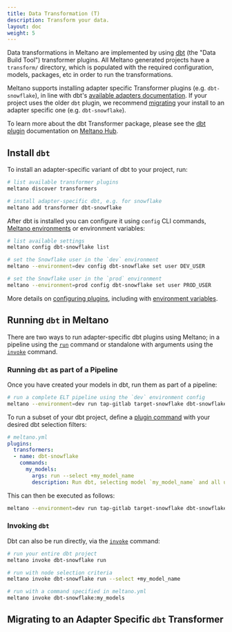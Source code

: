 ```yaml
---
title: Data Transformation (T)
description: Transform your data.
layout: doc
weight: 5
---
```


Data transformations in Meltano are implemented by using [dbt](https://www.getdbt.com/) (the "Data Build Tool") transformer plugins.
All Meltano generated projects have a `transform/` directory, which is populated with the required configuration, models, packages, etc in order to run the transformations.

Meltano supports installing adapter specific Transformer plugins (e.g. `dbt-snowflake`), in line with dbt's [available adapters documentation](https://docs.getdbt.com/docs/available-adapters).
If your project uses the older `dbt` plugin, we recommend [migrating](/guide/transformation#migrating-to-an-adapter-specific-dbt-transformer) your install to an adapter specific one (e.g. `dbt-snowflake`).

To learn more about the dbt Transformer package, please see the [dbt plugin](https://hub.meltano.com/transformers/dbt) documentation on [Meltano Hub](https://hub.meltano.com).

## Install `dbt`

To install an adapter-specific variant of dbt to your project, run:

```bash
# list available transformer plugins
meltano discover transformers

# install adapter-specific dbt, e.g. for snowflake
meltano add transformer dbt-snowflake
```

After dbt is installed you can configure it using `config` CLI commands, [Meltano environments](/concepts/environments) or environment variables:

```bash
# list available settings
meltano config dbt-snowflake list

# set the Snowflake user in the `dev` environment
meltano --environment=dev config dbt-snowflake set user DEV_USER

# set the Snowflake user in the `prod` environment
meltano --environment=prod config dbt-snowflake set user PROD_USER
```

More details on [configuring plugins](/guide/configuration), including with [environment variables](/guide/configuration#environment-variables).

## Running `dbt` in Meltano

There are two ways to run adapter-specific dbt plugins using Meltano; in a pipeline using the [`run`](/reference/command-line-interface#run) command or standalone with arguments using the [`invoke`](/reference/command-line-interface#invoke) command.

### Running `dbt` as part of a Pipeline

Once you have created your models in dbt, run them as part of a pipeline:

```bash
# run a complete ELT pipeline using the `dev` environment config
meltano --environment=dev run tap-gitlab target-snowflake dbt-snowflake:run
```

To run a subset of your dbt project, define a [plugin command](/concepts/project#plugin-commands) with your desired dbt selection filters:

```yaml
# meltano.yml
plugins:
  transformers:
  - name: dbt-snowflake
    commands:
      my_models:
        args: run --select +my_model_name
        description: Run dbt, selecting model `my_model_name` and all upstream models. Read more about the dbt node selection syntax at https://docs.getdbt.com/reference/node-selection/syntax
```

This can then be executed as follows:

```bash
meltano --environment=dev run tap-gitlab target-snowflake dbt-snowflake:my_models
```

### Invoking `dbt`

Dbt can also be run directly, via the [`invoke`]() command:

```bash
# run your entire dbt project
meltano invoke dbt-snowflake run

# run with node selection criteria
meltano invoke dbt-snowflake run --select +my_model_name

# run with a command specified in meltano.yml
meltano invoke dbt-snowflake:my_models
```

## Migrating to an Adapter Specific `dbt` Transformer
